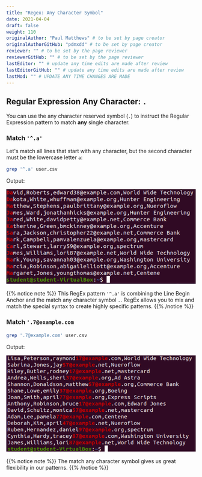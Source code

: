 ```yaml
---
title: "Regex: Any Character Symbol"
date: 2021-04-04
draft: false
weight: 110
originalAuthor: "Paul Matthews" # to be set by page creator
originalAuthorGitHub: "pdmxdd" # to be set by page creator
reviewer: "" # to be set by the page reviewer
reviewerGitHub: "" # to be set by the page reviewer
lastEditor: "" # update any time edits are made after review
lastEditorGitHub: "" # update any time edits are made after review
lastMod: "" # UPDATE ANY TIME CHANGES ARE MADE
---
```


## Regular Expression Any Character: `.`

You can use the any character reserved symbol (`.`) to instruct the Regular Expression pattern to match **any** single character.

### Match `'^.a'`

Let's match all lines that start with any character, but the second character must be the lowercase letter `a`:

```bash
grep '^.a' user.csv
```

Output:

![grep '^.a'](pictures/grep-any-character.png?classes=border)

{{% notice note %}}
This RegEx pattern `'^.a'` is combining the Line Begin Anchor and the match any character symbol `.`. RegEx allows you to mix and match the special syntax to create highly specific patterns.
{{% /notice %}}

### Match `'.7@example.com`

```bash
grep '.7@example.com' user.csv
```

Output:

![grep '.7@example'](pictures/grep-any-character-two.png?classes=border)

{{% notice note %}}
The match any character symbol gives us great flexibility in our patterns.
{{% /notice %}}